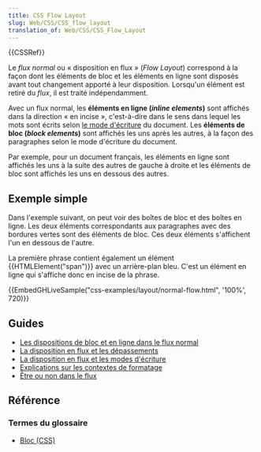 ```yaml
---
title: CSS Flow Layout
slug: Web/CSS/CSS_flow_layout
translation_of: Web/CSS/CSS_Flow_Layout
---
```


{{CSSRef}}

Le _flux normal_ ou « disposition en flux » (_Flow Layout_) correspond à la façon dont les éléments de bloc et les éléments en ligne sont disposés avant tout changement apporté à leur disposition. Lorsqu'un élément est retiré du _flux_, il est traité indépendamment.

Avec un flux normal, les **éléments en ligne (_inline elements_)** sont affichés dans la direction « en incise », c'est-à-dire dans le sens dans lequel les mots sont écrits selon [le mode d'écriture](/fr/docs/Web/CSS/CSS_Writing_Modes) du document. Les **éléments de bloc (_block elements_)** sont affichés les uns après les autres, à la façon des paragraphes selon le mode d'écriture du document.

Par exemple, pour un document français, les éléments en ligne sont affichés les uns à la suite des autres de gauche à droite et les éléments de bloc sont affichés les uns en dessous des autres.

## Exemple simple

Dans l'exemple suivant, on peut voir des boîtes de bloc et des boîtes en ligne. Les deux éléments correspondants aux paragraphes avec des bordures vertes sont des éléments de bloc. Ces deux éléments s'affichent l'un en dessous de l'autre.

La première phrase contient également un élément {{HTMLElement("span")}} avec un arrière-plan bleu. C'est un élément en ligne qui s'affiche donc en incise de la phrase.

{{EmbedGHLiveSample("css-examples/layout/normal-flow.html", '100%', 720)}}

## Guides

- [Les dispositions de bloc et en ligne dans le flux normal](/fr/docs/Web/CSS/CSS_Flow_Layout/Disposition_de_bloc_en_ligne_avec_flux_normal)
- [La disposition en flux et les dépassements](/fr/docs/Web/CSS/CSS_Flow_Layout/Disposition_flux_et_dépassement)
- [La disposition en flux et les modes d'écriture](/fr/docs/Web/CSS/CSS_Flow_Layout/Disposition_flux_et_modes_écriture)
- [Explications sur les contextes de formatage](/fr/docs/Web/CSS/CSS_Flow_Layout/Explications_contextes_formatage)
- [Être ou non dans le flux](/fr/docs/Web/CSS/CSS_Flow_Layout/Dans_le_flux_ou_en_dehors)

## Référence

### Termes du glossaire

- [Bloc (CSS)](</fr/docs/Glossary/Block/Block_(CSS)>)
